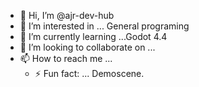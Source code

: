 - 👋 Hi, I’m @ajr-dev-hub
- 👀 I’m interested in ... General programing
- 🌱 I’m currently learning ...Godot 4.4 
- 💞️ I’m looking to collaborate on ...
- 📫 How to reach me ...
  - ⚡ Fun fact: ... Demoscene.

<!---
ajr-dev-hub/ajr-dev-hub is a ✨ special ✨ repository because its `README.md` (this file) appears on your GitHub profile.
You can click the Preview link to take a look at your changes.
--->
